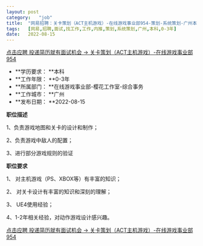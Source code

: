 ```yaml
---
layout:	post
category:	"job"
title:	"网易招聘：关卡策划（ACT主机游戏）-在线游戏事业部954-策划-系统策划-广州本科0-3年"
tags:	[网易,招聘,面试,找工作,工作,内推,策划,系统策划,广州,本科,0-3年]
date:	2022-08-15
---
```


[点击应聘 投递简历就有面试机会 ->  关卡策划（ACT主机游戏）-在线游戏事业部954](http://mobile.bole.netease.com/bole/boleDetail?id=39284&employeeId=346f03c3cda5f04c&key=all)



- **学历要求： **本科
- **工作年限： **0-3年
- **所属部门： **在线游戏事业部-樱花工作室-综合事务
- **工作城市： **广州
- **发布日期： **2022-08-15



**职位描述**

1、负责游戏地图和关卡的设计和制作；

2、负责游戏中敌人的配置； 

3、进行部分游戏规则的验证







**职位要求**

1、 对主机游戏（PS、XBOX等）有丰富的知识； 

2、 对关卡设计有丰富的知识和深刻的理解； 

3、 UE4使用经验；

4、1-2年相关经验，对动作游戏设计感兴趣。



[点击应聘 投递简历就有面试机会 ->  关卡策划（ACT主机游戏）-在线游戏事业部954](http://mobile.bole.netease.com/bole/boleDetail?id=39284&employeeId=346f03c3cda5f04c&key=all)